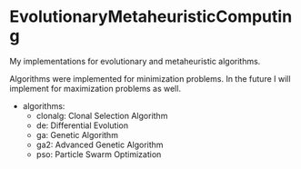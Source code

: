 # EvolutionaryMetaheuristicComputing

My implementations for evolutionary and metaheuristic algorithms.

Algorithms were implemented for minimization problems. In the future I will implement for maximization problems as well.

- algorithms:
  - clonalg: Clonal Selection Algorithm
  - de: Differential Evolution
  - ga: Genetic Algorithm
  - ga2: Advanced Genetic Algorithm
  - pso: Particle Swarm Optimization

